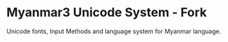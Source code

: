 Myanmar3 Unicode System - Fork
========

Unicode fonts, Input Methods and language system for Myanmar language.
